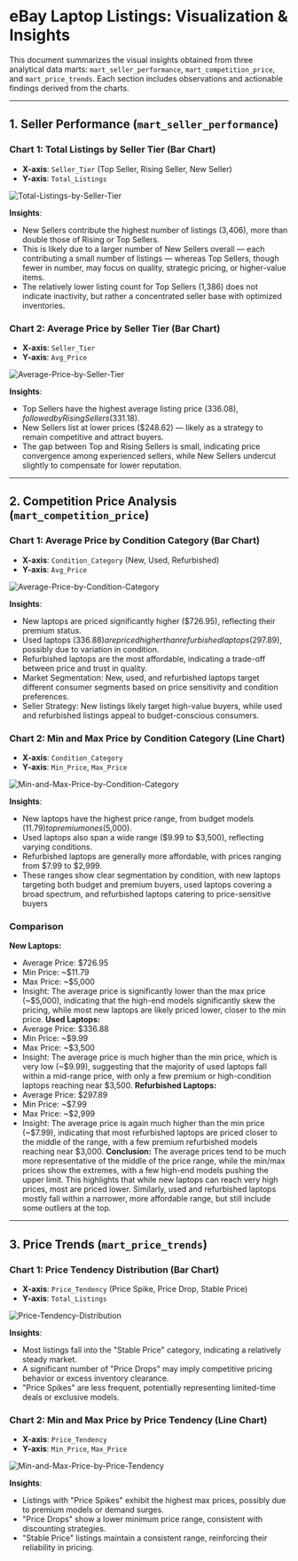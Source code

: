 # eBay Laptop Listings: Visualization & Insights

This document summarizes the visual insights obtained from three analytical data marts: `mart_seller_performance`, `mart_competition_price`, and `mart_price_trends`. Each section includes observations and actionable findings derived from the charts.

---

## 1. Seller Performance (`mart_seller_performance`)

### **Chart 1: Total Listings by Seller Tier (Bar Chart)**
- **X-axis**: `Seller_Tier` (Top Seller, Rising Seller, New Seller)  
- **Y-axis**: `Total_Listings`

![Total-Listings-by-Seller-Tier](https://github.com/user-attachments/assets/13622800-3c57-401c-aa01-3bb529fa4604)

**Insights**:
- New Sellers contribute the highest number of listings (3,406), more than double those of Rising or Top Sellers.
- This is likely due to a larger number of New Sellers overall — each contributing a small number of listings — whereas Top Sellers, though fewer in number, may focus on quality, strategic pricing, or higher-value items.
- The relatively lower listing count for Top Sellers (1,386) does not indicate inactivity, but rather a concentrated seller base with optimized inventories.

### **Chart 2: Average Price by Seller Tier (Bar Chart)**
- **X-axis**: `Seller_Tier`  
- **Y-axis**: `Avg_Price`

![Average-Price-by-Seller-Tier](https://private-user-images.githubusercontent.com/201462828/430766416-bf1d7312-d31b-4f12-93e4-1c3bf1b25955.png?jwt=eyJhbGciOiJIUzI1NiIsInR5cCI6IkpXVCJ9.eyJpc3MiOiJnaXRodWIuY29tIiwiYXVkIjoicmF3LmdpdGh1YnVzZXJjb250ZW50LmNvbSIsImtleSI6ImtleTUiLCJleHAiOjE3NDM5OTMyNTksIm5iZiI6MTc0Mzk5Mjk1OSwicGF0aCI6Ii8yMDE0NjI4MjgvNDMwNzY2NDE2LWJmMWQ3MzEyLWQzMWItNGYxMi05M2U0LTFjM2JmMWIyNTk1NS5wbmc_WC1BbXotQWxnb3JpdGhtPUFXUzQtSE1BQy1TSEEyNTYmWC1BbXotQ3JlZGVudGlhbD1BS0lBVkNPRFlMU0E1M1BRSzRaQSUyRjIwMjUwNDA3JTJGdXMtZWFzdC0xJTJGczMlMkZhd3M0X3JlcXVlc3QmWC1BbXotRGF0ZT0yMDI1MDQwN1QwMjI5MTlaJlgtQW16LUV4cGlyZXM9MzAwJlgtQW16LVNpZ25hdHVyZT01YjUyYzdjOGIxMjAxZWU1OWUzOGI3YzMxMmE3ODBkYmM3ZTkyMzE5Y2Y5YTBiNGE3ZTU1Y2Q3OTljNjMzYzFiJlgtQW16LVNpZ25lZEhlYWRlcnM9aG9zdCJ9.f2SGxDp0rBn7SccQkAfmrtPFl-LSQ6TLldr5-HBUfo0)

**Insights**:
- Top Sellers have the highest average listing price ($336.08), followed by Rising Sellers ($331.18).
- New Sellers list at lower prices ($248.62) — likely as a strategy to remain competitive and attract buyers.
- The gap between Top and Rising Sellers is small, indicating price convergence among experienced sellers, while New Sellers undercut slightly to compensate for lower reputation.

---

## 2. Competition Price Analysis (`mart_competition_price`)

### **Chart 1: Average Price by Condition Category (Bar Chart)**
- **X-axis**: `Condition_Category` (New, Used, Refurbished)  
- **Y-axis**: `Avg_Price`

![Average-Price-by-Condition-Category](https://private-user-images.githubusercontent.com/201462828/430766515-e24f3c70-3d1d-425d-abb8-d6b1d5d50e55.png?jwt=eyJhbGciOiJIUzI1NiIsInR5cCI6IkpXVCJ9.eyJpc3MiOiJnaXRodWIuY29tIiwiYXVkIjoicmF3LmdpdGh1YnVzZXJjb250ZW50LmNvbSIsImtleSI6ImtleTUiLCJleHAiOjE3NDM5OTMzMjEsIm5iZiI6MTc0Mzk5MzAyMSwicGF0aCI6Ii8yMDE0NjI4MjgvNDMwNzY2NTE1LWUyNGYzYzcwLTNkMWQtNDI1ZC1hYmI4LWQ2YjFkNWQ1MGU1NS5wbmc_WC1BbXotQWxnb3JpdGhtPUFXUzQtSE1BQy1TSEEyNTYmWC1BbXotQ3JlZGVudGlhbD1BS0lBVkNPRFlMU0E1M1BRSzRaQSUyRjIwMjUwNDA3JTJGdXMtZWFzdC0xJTJGczMlMkZhd3M0X3JlcXVlc3QmWC1BbXotRGF0ZT0yMDI1MDQwN1QwMjMwMjFaJlgtQW16LUV4cGlyZXM9MzAwJlgtQW16LVNpZ25hdHVyZT01MTI0ZGRjNGY4YmQzOTI1NzkxYjYwNDViN2VjYjkwOTRkMjc5MzJmOWU0NTE5Y2EyY2E5MzEwMWIyYWVmMmIxJlgtQW16LVNpZ25lZEhlYWRlcnM9aG9zdCJ9.z-QA83LXxVacIaozpQWFici-pHbOPrkVjswg-1UFYLI)

**Insights**:

- New laptops are priced significantly higher ($726.95), reflecting their premium status.
- Used laptops ($336.88) are priced higher than refurbished laptops ($297.89), possibly due to variation in condition.
- Refurbished laptops are the most affordable, indicating a trade-off between price and trust in quality.
- Market Segmentation: New, used, and refurbished laptops target different consumer segments based on price sensitivity and condition preferences.
- Seller Strategy: New listings likely target high-value buyers, while used and refurbished listings appeal to budget-conscious consumers.

### **Chart 2: Min and Max Price by Condition Category (Line Chart)**
- **X-axis**: `Condition_Category`  
- **Y-axis**: `Min_Price`, `Max_Price`

![Min-and-Max-Price-by-Condition-Category](https://private-user-images.githubusercontent.com/201462828/430766612-7cffd267-583c-4a58-b83c-bd6ab2a98f8b.png?jwt=eyJhbGciOiJIUzI1NiIsInR5cCI6IkpXVCJ9.eyJpc3MiOiJnaXRodWIuY29tIiwiYXVkIjoicmF3LmdpdGh1YnVzZXJjb250ZW50LmNvbSIsImtleSI6ImtleTUiLCJleHAiOjE3NDM5OTMzNTMsIm5iZiI6MTc0Mzk5MzA1MywicGF0aCI6Ii8yMDE0NjI4MjgvNDMwNzY2NjEyLTdjZmZkMjY3LTU4M2MtNGE1OC1iODNjLWJkNmFiMmE5OGY4Yi5wbmc_WC1BbXotQWxnb3JpdGhtPUFXUzQtSE1BQy1TSEEyNTYmWC1BbXotQ3JlZGVudGlhbD1BS0lBVkNPRFlMU0E1M1BRSzRaQSUyRjIwMjUwNDA3JTJGdXMtZWFzdC0xJTJGczMlMkZhd3M0X3JlcXVlc3QmWC1BbXotRGF0ZT0yMDI1MDQwN1QwMjMwNTNaJlgtQW16LUV4cGlyZXM9MzAwJlgtQW16LVNpZ25hdHVyZT02MzhiNTc0ZDE0NGNmYjFhM2MyNGIzYzliNjJhMDNhMjI3MTY5NTM0N2ExMzVlMDc3YjQ4NDU3ZWEwODg2YzVmJlgtQW16LVNpZ25lZEhlYWRlcnM9aG9zdCJ9.NSEIAZnOJumtfyYYIqw7HldzhQnHOwlomGs74dl1CPI)

**Insights**:
- New laptops have the highest price range, from budget models ($11.79) to premium ones ($5,000).
- Used laptops also span a wide range ($9.99 to $3,500), reflecting varying conditions.
- Refurbished laptops are generally more affordable, with prices ranging from $7.99 to $2,999.
- These ranges show clear segmentation by condition, with new laptops targeting both budget and premium buyers, used laptops covering a broad spectrum, and refurbished laptops catering to price-sensitive buyers

### **Comparison**
**New Laptops:**
- Average Price: $726.95
- Min Price: ~$11.79
- Max Price: ~$5,000
- Insight: The average price is significantly lower than the max price (~$5,000), indicating that the high-end models significantly skew the pricing, while most new laptops are likely priced lower, closer to the min price.
**Used Laptops:**
- Average Price: $336.88
- Min Price: ~$9.99
- Max Price: ~$3,500
- Insight: The average price is much higher than the min price, which is very low (~$9.99), suggesting that the majority of used laptops fall within a mid-range price, with only a few premium or high-condition laptops reaching near $3,500.
**Refurbished Laptops:**
- Average Price: $297.89
- Min Price: ~$7.99
- Max Price: ~$2,999
- Insight: The average price is again much higher than the min price (~$7.99), indicating that most refurbished laptops are priced closer to the middle of the range, with a few premium refurbished models reaching near $3,000.
**Conclusion:**
The average prices tend to be much more representative of the middle of the price range, while the min/max prices show the extremes, with a few high-end models pushing the upper limit. This highlights that while new laptops can reach very high prices, most are priced lower. Similarly, used and refurbished laptops mostly fall within a narrower, more affordable range, but still include some outliers at the top.
---

## 3. Price Trends (`mart_price_trends`)

### **Chart 1: Price Tendency Distribution (Bar Chart)**
- **X-axis**: `Price_Tendency` (Price Spike, Price Drop, Stable Price)  
- **Y-axis**: `Total_Listings`

![Price-Tendency-Distribution](https://private-user-images.githubusercontent.com/201462828/430766673-61d69386-08c7-4b5a-91b5-40dfcc05b86a.png?jwt=eyJhbGciOiJIUzI1NiIsInR5cCI6IkpXVCJ9.eyJpc3MiOiJnaXRodWIuY29tIiwiYXVkIjoicmF3LmdpdGh1YnVzZXJjb250ZW50LmNvbSIsImtleSI6ImtleTUiLCJleHAiOjE3NDM5OTM0NTYsIm5iZiI6MTc0Mzk5MzE1NiwicGF0aCI6Ii8yMDE0NjI4MjgvNDMwNzY2NjczLTYxZDY5Mzg2LTA4YzctNGI1YS05MWI1LTQwZGZjYzA1Yjg2YS5wbmc_WC1BbXotQWxnb3JpdGhtPUFXUzQtSE1BQy1TSEEyNTYmWC1BbXotQ3JlZGVudGlhbD1BS0lBVkNPRFlMU0E1M1BRSzRaQSUyRjIwMjUwNDA3JTJGdXMtZWFzdC0xJTJGczMlMkZhd3M0X3JlcXVlc3QmWC1BbXotRGF0ZT0yMDI1MDQwN1QwMjMyMzZaJlgtQW16LUV4cGlyZXM9MzAwJlgtQW16LVNpZ25hdHVyZT1mNWNmOGVhZTYzYzU1YWQ3MTY4N2IxZDg1YTRjMjlhYmJjY2M5Y2Q2NDA5MGJmNTcyNTBiY2YxYTliZWMyNjViJlgtQW16LVNpZ25lZEhlYWRlcnM9aG9zdCJ9.nLaQ1Y_HgbN9gq10fBFavpWMH9gGJRGXBRGEoMk6z74)

**Insights**:
- Most listings fall into the "Stable Price" category, indicating a relatively steady market.
- A significant number of "Price Drops" may imply competitive pricing behavior or excess inventory clearance.
- "Price Spikes" are less frequent, potentially representing limited-time deals or exclusive models.

### **Chart 2: Min and Max Price by Price Tendency (Line Chart)**
- **X-axis**: `Price_Tendency`  
- **Y-axis**: `Min_Price`, `Max_Price`

![Min-and-Max-Price-by-Price-Tendency](https://private-user-images.githubusercontent.com/201462828/430766737-ad78bd79-b10b-41f2-9d17-895d6532c300.png?jwt=eyJhbGciOiJIUzI1NiIsInR5cCI6IkpXVCJ9.eyJpc3MiOiJnaXRodWIuY29tIiwiYXVkIjoicmF3LmdpdGh1YnVzZXJjb250ZW50LmNvbSIsImtleSI6ImtleTUiLCJleHAiOjE3NDM5OTM1MzEsIm5iZiI6MTc0Mzk5MzIzMSwicGF0aCI6Ii8yMDE0NjI4MjgvNDMwNzY2NzM3LWFkNzhiZDc5LWIxMGItNDFmMi05ZDE3LTg5NWQ2NTMyYzMwMC5wbmc_WC1BbXotQWxnb3JpdGhtPUFXUzQtSE1BQy1TSEEyNTYmWC1BbXotQ3JlZGVudGlhbD1BS0lBVkNPRFlMU0E1M1BRSzRaQSUyRjIwMjUwNDA3JTJGdXMtZWFzdC0xJTJGczMlMkZhd3M0X3JlcXVlc3QmWC1BbXotRGF0ZT0yMDI1MDQwN1QwMjMzNTFaJlgtQW16LUV4cGlyZXM9MzAwJlgtQW16LVNpZ25hdHVyZT1hYmYyMDk0NmU5ZGFiYTkyN2Q0NzkyZmU4OGJmOWU2N2FiMWUxZjFjYjFjMzM4OTBlNWRlMjEwODZjYzdkMGQyJlgtQW16LVNpZ25lZEhlYWRlcnM9aG9zdCJ9.NTRacvgvWysjJCbPnj3uYNez2hdfWhapkRLIwzr_g1Y)

**Insights**:
- Listings with "Price Spikes" exhibit the highest max prices, possibly due to premium models or demand surges.
- "Price Drops" show a lower minimum price range, consistent with discounting strategies.
- "Stable Price" listings maintain a consistent range, reinforcing their reliability in pricing.
